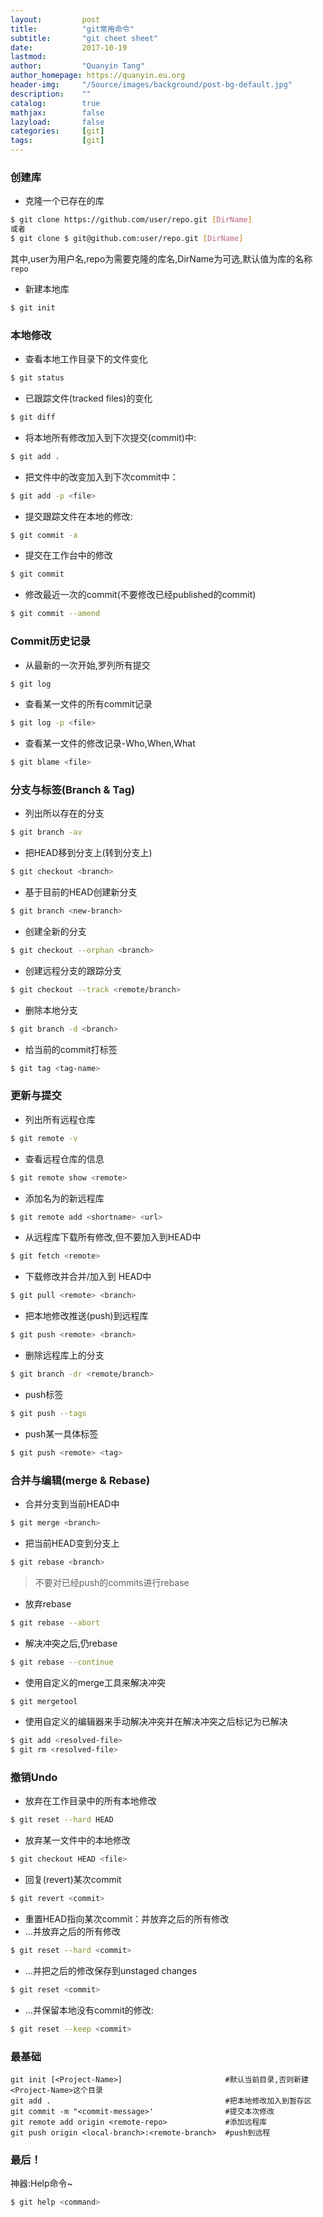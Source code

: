 ```yaml
---
layout:         post
title:          "git常用命令"
subtitle:       "git cheet sheet"
date:           2017-10-19 
lastmod:
author:         "Quanyin Tang"
author_homepage: https://quanyin.eu.org
header-img:     "/Source/images/background/post-bg-default.jpg"
description:    ""
catalog:        true
mathjax:        false
lazyload:       false
categories:     [git]
tags:           [git]
---
```


### 创建库
- 克隆一个已存在的库
```bash
$ git clone https://github.com/user/repo.git [DirName]
或者
$ git clone $ git@github.com:user/repo.git [DirName]
```
其中,user为用户名,repo为需要克隆的库名,DirName为可选,默认值为库的名称`repo`
- 新建本地库
```bash
$ git init
```

### 本地修改
- 查看本地工作目录下的文件变化
```bash
$ git status
```
- 已跟踪文件(tracked files)的变化
```bash
$ git diff
```
- 将本地所有修改加入到下次提交(commit)中:
```bash
$ git add .
```
- 把<file>文件中的改变加入到下次commit中：
```bash
$ git add -p <file>
```
- 提交跟踪文件在本地的修改:
```bash
$ git commit -a 
```
- 提交在工作台中的修改
```bash
$ git commit
```
- 修改最近一次的commit(不要修改已经published的commit)
```bash
$ git commit --amend
```

### Commit历史记录
- 从最新的一次开始,罗列所有提交
```bash
$ git log
```
- 查看某一文件的所有commit记录
```bash
$ git log -p <file>
```
- 查看某一文件的修改记录-Who,When,What
```bash
$ git blame <file>
```

### 分支与标签(Branch & Tag)

- 列出所以存在的分支
```bash
$ git branch -av
```
- 把HEAD移到分支上(转到分支上)
```bash
$ git checkout <branch>
```
- 基于目前的HEAD创建新分支
```bash
$ git branch <new-branch>
```
- 创建全新的分支
```bash
$ git checkout --orphan <branch>
```
- 创建远程分支的跟踪分支
```bash
$ git checkout --track <remote/branch>
```
- 删除本地分支
```bash
$ git branch -d <branch>
```
- 给当前的commit打标签
```bash
$ git tag <tag-name>
```

### 更新与提交
- 列出所有远程仓库
```bash
$ git remote -v
```
- 查看远程仓库的信息
```bash
$ git remote show <remote>
```
- 添加名为<remote>的新远程库
```bash
$ git remote add <shortname> <url>
```
- 从远程库下载所有修改,但不要加入到HEAD中
```bash
$ git fetch <remote>
```
- 下载修改并合并/加入到 HEAD中
```bash
$ git pull <remote> <branch>
```
- 把本地修改推送(push)到远程库
```bash
$ git push <remote> <branch>
```
- 删除远程库上的分支
```bash
$ git branch -dr <remote/branch>
```
- push标签
```bash
$ git push --tags
```
- push某一具体标签
```bash
$ git push <remote> <tag>
```

### 合并与编辑(merge & Rebase)
- 合并分支到当前HEAD中
```bash
$ git merge <branch>
```
- 把当前HEAD变到分支上
```bash
$ git rebase <branch>
```
> 不要对已经push的commits进行rebase

- 放弃rebase
```bash
$ git rebase --abort
```
- 解决冲突之后,仍rebase
```bash
$ git rebase --continue
```
- 使用自定义的merge工具来解决冲突
```bash
$ git mergetool
```
- 使用自定义的编辑器来手动解决冲突并在解决冲突之后标记为已解决
```bash
$ git add <resolved-file>
$ git rm <resolved-file>
```

### 撤销Undo
- 放弃在工作目录中的所有本地修改
```bash
$ git reset --hard HEAD
```
- 放弃某一文件中的本地修改
```bash
$ git checkout HEAD <file>
```
- 回复(revert)某次commit
```bash
$ git revert <commit>
```
- 重置HEAD指向某次commit：并放弃之后的所有修改
- ...并放弃之后的所有修改
```bash
$ git reset --hard <commit>
```
- ...并把之后的修改保存到unstaged changes
```bash
$ git reset <commit>
```
- ...并保留本地没有commit的修改:
```bash
$ git reset --keep <commit>
```
 
### 最基础

```
git init [<Project-Name>]                       #默认当前目录,否则新建<Project-Name>这个目录
git add .                                       #把本地修改加入到暂存区
git commit -m "<commit-message>'                #提交本次修改
git remote add origin <remote-repo>             #添加远程库
git push origin <local-branch>:<remote-branch>  #push到远程
```

### 最后！

神器:Help命令~
```bash
$ git help <command>
```
